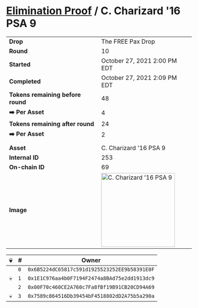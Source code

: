 # [Elimination Proof](./readme.md) / C. Charizard &#039;16 PSA 9

|||
|---|---|
| **Drop** | The FREE Pax Drop |
| **Round** | 10 |
| **Started** | October 27, 2021 2:00 PM EDT |
| **Completed** | October 27, 2021 2:09 PM EDT |
| **Tokens remaining before round** | 48 |
| **➡️ Per Asset** | 4 |
| **Tokens remaining after round** | 24 |
| **➡️ Per Asset** | 2 |
| | |
| **Asset** | C. Charizard &#039;16 PSA 9 |
| **Internal ID** | 253 |
| **On-chain ID** | 69 |
| **Image** | <img src="https://tcdn.blokpax.com/94aa4804-2e3e-4347-abfc-7e2c2acef43a/0d7f37394c035e2040735e659c5e3aa4b410ce483282454f0238733451c69077.jpg" height="200" alt="C. Charizard &#039;16 PSA 9" /> |


| 💀 | # | Owner |
| --- | --- | --- |
|  | `0` | `0x6B5224dC65817c591d1925523252EE9b58391E0F` |
| 💀 | `1` | `0x1E1C976aa4b0F7194F2474a8BAd75e2dd1913dc9` |
|  | `2` | `0x00F70c460CE2A760c7Fa8fBf19B91CB20CD94A69` |
| 💀 | `3` | `0x7589c864516Db39454bF4518802dD2A75b5a290a` |
